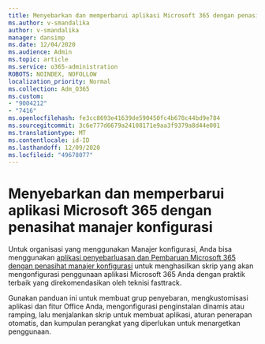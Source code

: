 ```yaml
---
title: Menyebarkan dan memperbarui aplikasi Microsoft 365 dengan penasihat manajer konfigurasi
ms.author: v-smandalika
author: v-smandalika
manager: dansimp
ms.date: 12/04/2020
ms.audience: Admin
ms.topic: article
ms.service: o365-administration
ROBOTS: NOINDEX, NOFOLLOW
localization_priority: Normal
ms.collection: Adm_O365
ms.custom:
- "9004212"
- "7416"
ms.openlocfilehash: fe3cc8693e41639de590450fc4b678c44bd9e784
ms.sourcegitcommit: 3c6e777d6679a24108171e9aa3f9379a8d44e001
ms.translationtype: MT
ms.contentlocale: id-ID
ms.lasthandoff: 12/09/2020
ms.locfileid: "49678077"
---
```

# <a name="deploy-and-update-microsoft-365-apps-with-configuration-manager-advisor"></a>Menyebarkan dan memperbarui aplikasi Microsoft 365 dengan penasihat manajer konfigurasi

Untuk organisasi yang menggunakan Manajer konfigurasi, Anda bisa menggunakan [aplikasi penyebarluasan dan Pembaruan Microsoft 365 dengan penasihat manajer konfigurasi](https://admin.microsoft.com/adminportal/home#/oppinstall) untuk menghasilkan skrip yang akan mengonfigurasi penggunaan aplikasi Microsoft 365 Anda dengan praktik terbaik yang direkomendasikan oleh teknisi fasttrack.

Gunakan panduan ini untuk membuat grup penyebaran, mengkustomisasi aplikasi dan fitur Office Anda, mengonfigurasi penginstalan dinamis atau ramping, lalu menjalankan skrip untuk membuat aplikasi, aturan penerapan otomatis, dan kumpulan perangkat yang diperlukan untuk menargetkan penggunaan.
